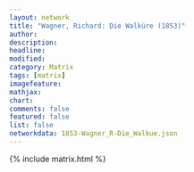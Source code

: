 ```yaml
---
layout: network
title: "Wagner, Richard: Die Walküre (1853)"
author:
description:
headline:
modified:
category: Matrix
tags: [matrix]
imagefeature: 
mathjax: 
chart: 
comments: false
featured: false
list: false
networkdata: 1853-Wagner_R-Die_Walkue.json
---
```

{% include matrix.html %}
